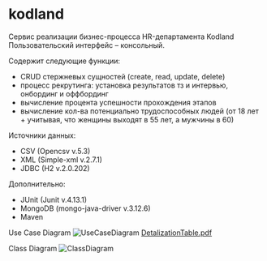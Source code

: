 # kodland
 
 Сервис реализации бизнес-процесса HR-департамента Kodland
 Пользовательский интерфейс – консольный.

Cодержит следующие функции:
- CRUD стержневых сущностей (create, read, update, delete)
- процесс рекрутинга: установка результатов тз и интервью, онбординг и оффбординг
- вычисление процента успешности прохождения этапов
- вычисление кол-ва потенциально трудоспособных людей
(от 18 лет + учитывая, что женщины выходят в 55 лет, а мужчины в 60)

Источники данных:
- CSV (Openсsv v.5.3)
- XML (Simple-xml v.2.7.1)
- JDBC (H2 v.2.0.202)

Дополнительно:
- JUnit (Junit v.4.13.1)
- MongoDB (mongo-java-driver v.3.12.6)
- Maven

Use Case Diagram
![UseCaseDiagram](https://user-images.githubusercontent.com/49367604/147885516-0db09cbd-e125-4627-a5a2-e86018de3405.png)
[DetalizationTable.pdf](https://github.com/annmahh/kodland/files/7799566/DetalizationTable.pdf)

Class Diagram
![ClassDiagram](https://user-images.githubusercontent.com/49367604/147885517-6c01cf18-9875-4c92-904a-9348a862e56a.png)
